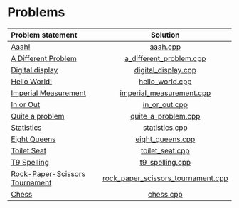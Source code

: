 # Problems

|         Problem statement          |                Solution                |
|:-----------------------------------|:--------------------------------------:|
| [Aaah!][]                          | [aaah.cpp][]                           |
| [A Different Problem][]            | [a_different_problem.cpp][]            |
| [Digital display][]                | [digital_display.cpp][]                |
| [Hello World!][]                   | [hello_world.cpp][]                    |
| [Imperial Measurement][]           | [imperial_measurement.cpp][]           |
| [In or Out][]                      | [in_or_out.cpp][]                      |
| [Quite a problem][]                | [quite_a_problem.cpp][]                |
| [Statistics][]                     | [statistics.cpp][]                     |
| [Eight Queens][]                   | [eight_queens.cpp][]                   |
| [Toilet Seat][]                    | [toilet_seat.cpp][]                    |
| [T9 Spelling][]                    | [t9_spelling.cpp][]                    |
| [Rock-Paper-Scissors Tournament][] | [rock_paper_scissors_tournament.cpp][] |
| [Chess][]                          | [chess.cpp][]                          |

[Aaah!]:                          https://open.kattis.com/problems/aaah
[A Different Problem]:            https://open.kattis.com/problems/different
[Digital display]:                https://open.kattis.com/problems/display
[Hello World!]:                   https://open.kattis.com/problems/hello
[Imperial Measurement]:           https://open.kattis.com/problems/measurement
[In or Out]:                      https://open.kattis.com/problems/mandelbrot
[Quite a problem]:                https://open.kattis.com/problems/quiteaproblem
[Statistics]:                     https://open.kattis.com/problems/statistics
[Eight Queens]:                   https://open.kattis.com/problems/8queens
[Toilet Seat]:                    https://open.kattis.com/problems/toilet
[T9 Spelling]:                    https://open.kattis.com/problems/t9spelling
[Rock-Paper-Scissors Tournament]: https://open.kattis.com/problems/rockpaperscissors
[Chess]:                          https://open.kattis.com/problems/chess

[aaah.cpp]:                           aaah.cpp
[a_different_problem.cpp]:            a_different_problem.cpp
[digital_display.cpp]:                digital_display.cpp
[hello_world.cpp]:                    hello_world.cpp
[imperial_measurement.cpp]:           imperial_measurement.cpp
[in_or_out.cpp]:                      in_or_out.cpp
[quite_a_problem.cpp]:                quite_a_problem.cpp
[statistics.cpp]:                     statistics.cpp
[eight_queens.cpp]:                   eight_queens.cpp
[toilet_seat.cpp]:                    toilet_seat.cpp
[t9_spelling.cpp]:                    t9_spelling.cpp
[rock_paper_scissors_tournament.cpp]: rock_paper_scissors_tournament.cpp
[chess.cpp]:                          chess.cpp
